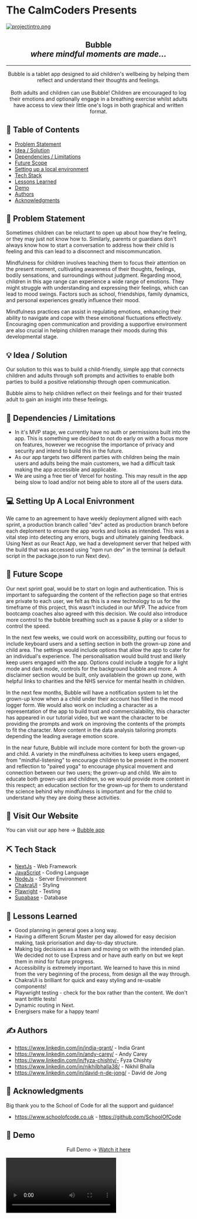 # The CalmCoders Presents

[![projectintro.png](https://i.postimg.cc/Kv1tVwzC/projectintro.png)](https://postimg.cc/56MHQP8m)

<h2 align="center"> Bubble <br> <i>where mindful moments are made...</i></h2>

---

<p align="center"> 
Bubble is a tablet app designed to aid children's wellbeing by helping them reflect and understand their thoughts and feelings.
    <br> 
    <br>
Both adults and children can use Bubble! Children are encouraged to log their emotions and optionally engage in a breathing exercise whilst adults have access to view their little one's logs in both graphical and written format.
    
</p>

## 📝 Table of Contents

- [Problem Statement](#problem_statement)
- [Idea / Solution](#idea)
- [Dependencies / Limitations](#limitations)
- [Future Scope](#future_scope)
- [Setting up a local environment](#getting_started)
- [Tech Stack](#tech_stack)
- [Lessons Learned](#lessons_learned)
- [Demo](#demo)
- [Authors](#authors)
- [Acknowledgments](#acknowledgments)

## 🧐 Problem Statement <a name = "problem_statement"></a>

Sometimes children can be reluctant to open up about how they're feeling, or they may just not know how to. Similarly, parents or guardians don’t always know how to start a conversation to address how their child is feeling and this can lead to a disconnect and miscommuncation.

Mindfulness for children involves teaching them to focus their attention on the present moment, cultivating awareness of their thoughts, feelings, bodily sensations, and surroundings without judgment. Regarding mood, children in this age range can experience a wide range of emotions. They might struggle with understanding and expressing their feelings, which can lead to mood swings. Factors such as school, friendships, family dynamics, and personal experiences greatly influence their mood.

Mindfulness practices can assist in regulating emotions, enhancing their ability to navigate and cope with these emotional fluctuations effectively. Encouraging open communication and providing a supportive environment are also crucial in helping children manage their moods during this developmental stage.

## 💡 Idea / Solution <a name = "idea"></a>

Our solution to this was to build a child-friendly, simple app that connects children and adults through soft prompts and activities to enable both parties to build a positive relationship through open communication.

Bubble aims to help children reflect on their feelings and for their trusted adult to gain an insight into these feelings.

## 🛑 Dependencies / Limitations <a name = "limitations"></a>

- In it's MVP stage, we currently have no auth or permissions built into the app. This is something we decided to not do early on with a focus more on features, however we recognise the importance of privacy and security and intend to build this in the future.
- As our app targets two different parties with children being the main users and adults being the main customers, we had a difficult task making the app accessible and applicable.
- We are using a free tier of Vercel for hosting. This may result in the app being slow to load and/or not being able to store all of the users data.

## 💻 Setting Up A Local Enivronment <a name = "getting_started"></a>

We came to an agreement to have weekly deployment aligned with each sprint, a production branch called "dev" acted as production branch before each deploment to ensure the app works and looks as intended. This was a vital step into detecting any errors, bugs and ultimately gaining feedback. Using Next as our React App, we had a development server that helped with 
the build that was accessed using "npm run dev" in the terminal (a default script in the package.json to run Next dev).

## 🚀 Future Scope <a name = "future_scope"></a>

Our next sprint goal, would be to start on login and authentication. This is important to safeguarding the content of the reflection page so that entries are private to each user, we felt as this is a new technology to us for the timeframe of this project, this wasn't included in our MVP. The advice from bootcamp coaches also agreed with this decision. We could also introduce more control to the bubble breathing such as a pause & play or a slider to control the speed. 

In the next few weeks, we could work on accessibility, putting our focus to include keyboard users and a setting section in both the grown-up zone and child area. The settings would include options that allow the app to cater for an individual's experience. The personalisation would build trust and likely keep users engaged with the app. Options could include a toggle for a light mode and dark mode, controls for the background bubble and more. A disclaimer section would be built, only availablein the grown up zone, with helpful links to charities and the NHS service for mental health in children.

In the next few months, Bubble will have a notification system to let the grown-up know when a a child under their account has filled in the mood logger form. We would also work on including a character as a representation of the app to build trust and commercialability, this character has appeared in our tutorial video, but we want the character to be providing the prompts and work on improving the contents of the prompts to fit the character. More content in the data analysis tailoring prompts depending the leading average emotion score. 

In the near future, Bubble will include more content for both the grown-up and child. A variety in the mindfulness acitvities to keep users engaged, from "mindful-listening" to encourage children to be present in the moment and reflection to "paired yoga" to encourage physical movement and connection between our two users; the grown-up and child. We aim to educate both grown-ups and children, so we would provide more content in this respect; an education section for the grown-up for them to understand the science behind why mindfulness is important and for the child to understand why they are doing these activities.

## 🏁 Visit Our Website <a name = "vist_our_website"></a>

You can visit our app here -> <a href="https://bubble-app-two.vercel.app/">Bubble app</a>

## ⛏️ Tech Stack <a name = "tech_stack"></a>

- [NextJs](https://nextjs.org/) - Web Framework
- [JavaScript](https://www.javascript.com/) - Coding Language
- [NodeJs](https://nodejs.org/en/) - Server Environment
- [ChakraUI](https://chakra-ui.com/) - Styling
- [Plawright](https://playwright.dev/) - Testing
- [Supabase](https://supabase.com/) - Database

## 🏫 Lessons Learned <a name = "lessons_learned"></a>

- Good planning in general goes a long way.
- Having a different Scrum Master per day allowed for easy decision making, task priorisation and day-to-day structure.
- Making big decisions as a team and moving on with the intended plan. We decided not to use Express and or have auth early on but we kept them in mind for future progress.
- Accessibility is extremely important. We learned to have this in mind from the very beginning of the process, from design all the way through.
- ChakraUI is brilliant for quick and easy styling and re-usable components!
- Playwright testing - check for the box rather than the content. We don't want brittle tests!
- Dynamic routing in Next.
- Energisers make for a happy team!

## ✍️ Authors <a name = "authors"></a>

- https://www.linkedin.com/in/india-grant/ - India Grant
- https://www.linkedin.com/in/andy-carey/ - Andy Carey
- https://www.linkedin.com/in/fyza-chishty/- Fyza Chishty
- https://www.linkedin.com/in/nikhilbhalla38/ - Nikhil Bhalla
- https://www.linkedin.com/in/david-n-de-jong/ - David de Jong

## 🎉 Acknowledgments <a name = "acknowledgments"></a>

Big thank you to the School of Code for all the support and guidance!

- https://www.schoolofcode.co.uk - https://github.com/SchoolOfCode

## 🎥 Demo <a name = "demo"></a>

<p align="center">Full Demo -> <a href="https://www.youtube.com/watch?v=0khTn14gbVo">Watch it here</a></p>

<video align="center" src="https://github.com/chisfy/final-project-bubble/assets/137444313/b344ba16-0fa2-47c7-a4f1-fdb54912935b"/>



